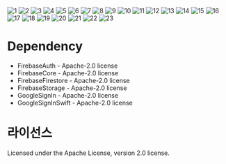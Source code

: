 
![1](https://github.com/user-attachments/assets/9edd264e-cb25-4555-ab91-ed9f64d15f2a)
![2](https://github.com/user-attachments/assets/14ac7fc9-d5f8-4c5c-9b66-9fccaff2c74a)
![3](https://github.com/user-attachments/assets/48c979d3-58a1-430f-8028-9665a00954ed)
![4](https://github.com/user-attachments/assets/dcdb4fcb-8e26-46f7-ab86-16b268dc96d4)
![5](https://github.com/user-attachments/assets/1bc8a5cd-e69f-40fa-b0a4-d5221a73b5f6)
![6](https://github.com/user-attachments/assets/12ff514f-f5dc-42c9-a4da-78c3528d811f)
![7](https://github.com/user-attachments/assets/02d5c8ff-26a9-4f8e-8f5d-1406e7fb25c0)
![8](https://github.com/user-attachments/assets/32d6be0a-27a0-4ccb-ac0a-6b3962b742d0)
![9](https://github.com/user-attachments/assets/01aac9e1-73a9-49f2-9256-f4ec95124d04)
![10](https://github.com/user-attachments/assets/db8e8615-f8d7-4621-bcf0-88281d73134f)
![11](https://github.com/user-attachments/assets/c59adb9e-e9d3-4fef-8101-bdd0ee76b176)
![12](https://github.com/user-attachments/assets/bc1c70dc-8f6b-4e17-90dd-4288553c8e06)
![13](https://github.com/user-attachments/assets/e9266215-6225-4cc2-8640-328734b85a48)
![14](https://github.com/user-attachments/assets/ec2dc613-593c-4c17-a44b-57b012033bd6)
![15](https://github.com/user-attachments/assets/3a4a24a8-38ff-4de7-b286-3dd1e982fc8e)
![16](https://github.com/user-attachments/assets/60ebe5f6-117c-4466-8442-630b1adb8a34)
![17](https://github.com/user-attachments/assets/82bc522c-5b1a-460d-a749-f4a3d6786c78)
![18](https://github.com/user-attachments/assets/0f2a9089-4929-4183-8234-bc3428b7b508)
![19](https://github.com/user-attachments/assets/72003819-3cf8-4217-87d9-dccc4ba7c91a)
![20](https://github.com/user-attachments/assets/4dd86977-6a5a-4adf-8281-b7a95051574e)
![21](https://github.com/user-attachments/assets/463241ec-6895-445b-a53b-4955134f1fe2)
![22](https://github.com/user-attachments/assets/7010fefe-2b7d-40da-9e9d-ef0b8ce56acc)
![23](https://github.com/user-attachments/assets/3f011d7c-554e-400c-8c92-eb27d575dafc)



# Dependency
- FirebaseAuth - Apache-2.0 license
- FirebaseCore - Apache-2.0 license
- FirebaseFirestore - Apache-2.0 license
- FirebaseStorage - Apache-2.0 license
- GoogleSignIn - Apache-2.0 license
- GoogleSignInSwift - Apache-2.0 license

# 라이선스
Licensed under the Apache License, version 2.0 license.

